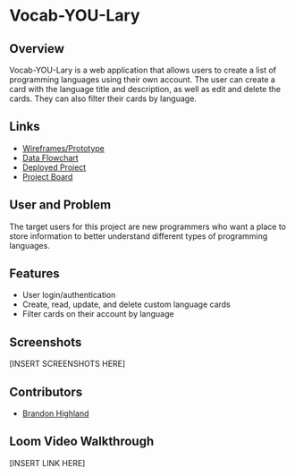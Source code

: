 # Vocab-YOU-Lary

## Overview
Vocab-YOU-Lary is a web application that allows users to create a list of programming languages using their own account. The user can create a card with the language title and description, as well as edit and delete the cards. They can also filter their cards by language.

## Links
- [Wireframes/Prototype](https://www.figma.com/file/gvL0wMCdfzemZfzfOmiDho/Individual-Assessment?node-id=0%3A1&t=AZeONVb1B0JrCnDf-0)
- [Data Flowchart](https://lucid.app/lucidchart/e1987c72-e480-40ae-8bf4-ed88e6629254/edit?beaconFlowId=B9EB6102278480FC&invitationId=inv_4f6fa176-14e4-4201-881f-1aa3d5464845&page=0_0#)
- [Deployed Project](https://vocab-you-lary.herokuapp.com/)
- [Project Board](https://github.com/users/bhighlander/projects/2/views/1)

## User and Problem
The target users for this project are new programmers who want a place to store information to better understand different types of programming languages.

## Features
- User login/authentication
- Create, read, update, and delete custom language cards
- Filter cards on their account by language

## Screenshots
[INSERT SCREENSHOTS HERE]

## Contributors
- [Brandon Highland](https://github.com/bhighlander)

## Loom Video Walkthrough
[INSERT LINK HERE]
